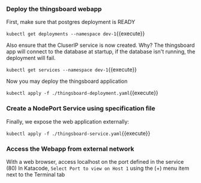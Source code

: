 ### Deploy the thingsboard webapp

First, make sure that postgres deployment is READY

`kubectl get deployments --namespace dev-1`{{execute}}

Also ensure that the CluserIP service is now created. Why? The thingsboard app will connect to the database at startup, if the database isn't running, the deployment will fail.

`kubectl get services --namespace dev-1`{{execute}}

Now you may deploy the thingsboard application

`kubectl apply -f ./thingsboard-deployment.yaml`{{execute}}

### Create a NodePort Service using specification file

Finally, we expose the web application externally:

`kubectl apply -f ./thingsboard-service.yaml`{{execute}}

### Access the Webapp from external network

With a web browser, access localhost on the port defined in the service (80)
In Katacode, `Select Port to view on Host 1` using the (+) menu item next to the Terminal tab
